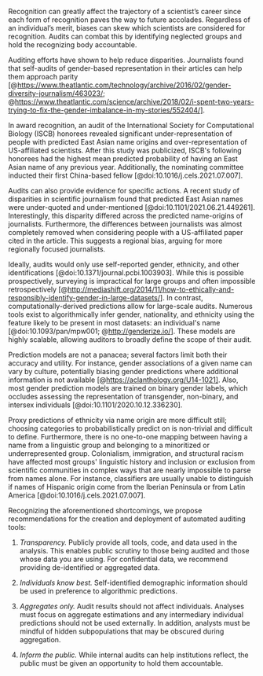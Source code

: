 Recognition can greatly affect the trajectory of a scientist’s career since each form of recognition paves the way to future accolades.
  Regardless of an individual’s merit, biases can skew which scientists are considered for recognition.
  Audits can combat this by identifying neglected groups and hold the recognizing body accountable.

Auditing efforts have shown to help reduce disparities.
Journalists found that self-audits of gender-based representation in their articles can help them approach parity [@https://www.theatlantic.com/technology/archive/2016/02/gender-diversity-journalism/463023/; @https://www.theatlantic.com/science/archive/2018/02/i-spent-two-years-trying-to-fix-the-gender-imbalance-in-my-stories/552404/].
  
In award recognition, an audit of the International Society for Computational Biology (ISCB) honorees revealed significant under-representation of people with predicted East Asian name origins and over-representation of US-affiliated scientists.
  After this study was publicized, ISCB's following honorees had the highest mean predicted probability of having an East Asian name of any previous year.
  Additionally, the nominating committee inducted their first China-based fellow [@doi:10.1016/j.cels.2021.07.007].

Audits can also provide evidence for specific actions.
  A recent study of disparities in scientific journalism found that predicted East Asian names were under-quoted and under-mentioned [@doi:10.1101/2021.06.21.449261]. 
  Interestingly, this disparity differed across the predicted name-origins of journalists.
  Furthermore, the differences between journalists was almost completely removed when considering people with a US-affiliated paper cited in the article.
  This suggests a regional bias, arguing for more regionally focused journalists.

Ideally, audits would only use self-reported gender, ethnicity, and other identifications [@doi:10.1371/journal.pcbi.1003903].
  While this is possible prospectively, surveying is impractical for large groups and often impossible retrospectively [@http://mediashift.org/2014/11/how-to-ethically-and-responsibly-identify-gender-in-large-datasets/].
  In contrast, computationally-derived predictions allow for large-scale audits.
  Numerous tools exist to algorithmically infer gender, nationality, and ethnicity using the feature likely to be present in most datasets: an individual's name [@doi:10.1093/pan/mpw001; @http://genderize.io/].
  These models are highly scalable, allowing auditors to broadly define the scope of their audit.
  
Prediction models are not a panacea; several factors limit both their accuracy and utility.
  For instance, gender associations of a given name can vary by culture, potentially biasing gender predictions where additional information is not available [@https://aclanthology.org/U14-1021].
  Also, most gender prediction models are trained on binary gender labels, which occludes assessing the representation of transgender, non-binary, and intersex individuals [@doi:10.1101/2020.10.12.336230].
 
Proxy predictions of ethnicity via name origin are more difficult still; choosing categories to probabilistically predict on is non-trivial and difficult to define. 
  Furthermore, there is no one-to-one mapping between having a name from a linguistic group and belonging to a minoritized or underrepresented group.
  Colonialism, immigration, and structural racism have affected most groups' linguistic history and inclusion or exclusion from scientific communities in complex ways that are nearly impossible to parse from names alone. 
  For instance, classifiers are usually unable to distinguish if names of Hispanic origin come from the Iberian Peninsula or from Latin America [@doi:10.1016/j.cels.2021.07.007]. 
  <!-- If a target and background population had identical probabilistic proportions of Hispanic names, but the target group primarily consisted of Iberian individuals, underrepresentation of Latin American scientists would go unnoticed in an exclusively computational analysis. -->

Recognizing the aforementioned shortcomings, we propose recommendations for the creation and deployment of automated auditing tools:
  1. *Transparency.* Publicly provide all tools, code, and data used in the analysis.
  This enables public scrutiny to those being audited and those whose data you are using.
  For confidential data, we recommend providing de-identified or aggregated data. 

  2. *Individuals know best.* Self-identified demographic information should be used in preference to algorithmic predictions.

  3. *Aggregates only.* Audit results should not affect individuals.
  Analyses must focus on aggregate estimations and any intermediary individual predictions should not be used externally.
  In addition, analysts must be mindful of hidden subpopulations that may be obscured during aggregation.

  4. *Inform the public.* While internal audits can help institutions reflect, the public must be given an opportunity to hold them accountable.
